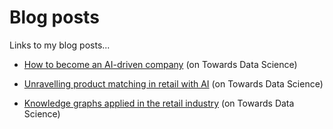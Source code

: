 # Blog posts

Links to my blog posts...

- [How to become an AI-driven company](https://towardsdatascience.com/how-to-become-an-ai-driven-company-e8816453c786) (on Towards Data Science)

- [Unravelling product matching in retail with AI](https://towardsdatascience.com/unravelling-product-matching-with-ai-1a6ef7bd8614) (on Towards Data Science)

- [Knowledge graphs applied in the retail industry](https://towardsdatascience.com/knowledge-graphs-applied-in-the-retail-industry-ecac4e7baf8) (on Towards Data Science)
